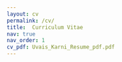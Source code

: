 ```yaml
---
layout: cv
permalink: /cv/
title:  Curriculum Vitae
nav: true
nav_order: 1
cv_pdf: Uvais_Karni_Resume_pdf.pdf
---
```

